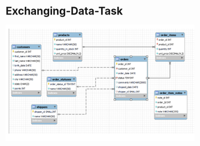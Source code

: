 # Exchanging-Data-Task
![alt text](https://github.com/Aabazay/Exchanging-Data-Task/blob/79bf99a70c2eeabd39e42346cf27b2973e8feb4a/EER%20Diagram.png)
